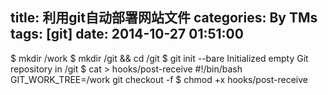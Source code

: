 title: 利用git自动部署网站文件
categories: By TMs
tags: [git]
date: 2014-10-27 01:51:00
---

$ mkdir /work
$ mkdir /git && cd /git
$ git init --bare
Initialized empty Git repository in /git
$ cat > hooks/post-receive
#!/bin/bash
GIT_WORK_TREE=/work git checkout -f
$ chmod +x hooks/post-receive
